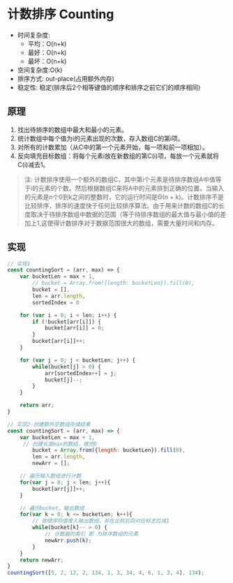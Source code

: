 # 计数排序 Counting

- 时间复杂度:
  - 平均：O(n+k)
  - 最好：O(n+k)
  - 最坏：O(n+k)
- 空间复杂度:O(k)
- 排序方式: out-place(占用额外内存)
- 稳定性: 稳定(排序后2个相等键值的顺序和排序之前它们的顺序相同)

## 原理

1. 找出待排序的数组中最大和最小的元素。
2. 统计数组中每个值为i的元素出现的次数，存入数组C的第i项。
3. 对所有的计数累加（从C中的第一个元素开始，每一项和前一项相加）。
4. 反向填充目标数组：将每个元素i放在新数组的第C(i)项，每放一个元素就将C(i)减去1。

> 注: 计数排序使用一个额外的数组C，其中第i个元素是待排序数组A中值等于i的元素的个数。然后根据数组C来将A中的元素排到正确的位置。当输入的元素是n个0到k之间的整数时，它的运行时间是Θ(n + k)。计数排序不是比较排序，排序的速度快于任何比较排序算法。由于用来计数的数组C的长度取决于待排序数组中数据的范围（等于待排序数组的最大值与最小值的差加上1,这使得计数排序对于数据范围很大的数组，需要大量时间和内存。

## 实现

```js
// 实现1
const countingSort = (arr, max) => {
    var bucketLen = max + 1,
        // bucket = Array.from({length: bucketLen}).fill(0),
        bucket = [],
        len = arr.length,
        sortedIndex = 0

    for (var i = 0; i < len; i++) {
        if (!bucket[arr[i]]) {
            bucket[arr[i]] = 0;
        }
        bucket[arr[i]]++;
    }

    for (var j = 0; j < bucketLen; j++) {
        while(bucket[j] > 0) {
            arr[sortedIndex++] = j;
            bucket[j]--;
        }
    }

    return arr;
}
```

```js
// 实现2-创建额外空数组存储结果
const countingSort = (arr, max) => {
    var bucketLen = max + 1,
     // 创建长度max的数组，填充0
        bucket = Array.from({length: bucketLen}).fill(0),
        len = arr.length,
        newArr = [];

    // 遍历输入数组进行计数
    for(var j = 0; j < len; j++){
        bucket[arr[j]]++;
    }

    // 遍历bucket，输出数组
    for(var k = 0; k <= bucketLen; k++){
        // 按顺序将值推入输出数组，并在比较后将对应标志位减1
        while(bucket[k]-- > 0) {
            // 计数器的索引 即 为排序数组的元素
            newArr.push(k);
        }
    }
    return newArr;
}
countingSort([5, 2, 12, 2, 134, 1, 3, 34, 4, 6, 1, 3, 4], 134);
```
